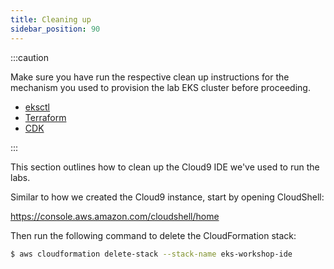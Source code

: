 ```yaml
---
title: Cleaning up
sidebar_position: 90
---
```


:::caution

Make sure you have run the respective clean up instructions for the mechanism you used to provision the lab EKS cluster before proceeding.

* [eksctl](./using-eksctl#cleaning-up)
* [Terraform](./using-terraform#cleaning-up)
* [CDK](./using-cdk#cleaning-up)

:::

This section outlines how to clean up the Cloud9 IDE we've used to run the labs.

Similar to how we created the Cloud9 instance, start by opening CloudShell:

https://console.aws.amazon.com/cloudshell/home

Then run the following command to delete the CloudFormation stack:

```bash test=false
$ aws cloudformation delete-stack --stack-name eks-workshop-ide
```